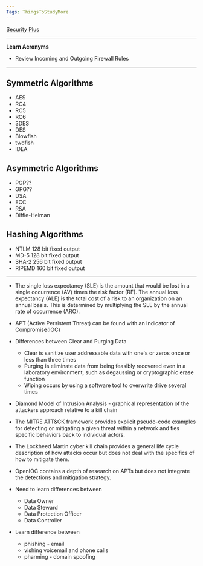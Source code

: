 ```yaml
---
Tags: ThingsToStudyMore
---
```


[Security Plus](../SecurityPlus/SecurityPlus.md)

---
**Learn Acronyms**
- Review Incoming and Outgoing Firewall Rules
---
## Symmetric Algorithms
- AES
- RC4
- RC5
- RC6
- 3DES
- DES
- Blowfish
- twofish
- IDEA

## Asymmetric Algorithms
- PGP??
- GPG??
- DSA
- ECC
- RSA
- Diffie-Helman

## Hashing Algorithms
- NTLM 128 bit fixed output 
- MD-5 128 bit fixed output
- SHA-2 256 bit fixed output 
- RIPEMD 160 bit fixed output 



---
- The single loss expectancy (SLE) is the amount that would be lost in a single occurrence (AV) times the risk factor (RF). The annual loss expectancy (ALE) is the total cost of a risk to an organization on an annual basis. This is determined by multiplying the SLE by the annual rate of occurrence (ARO).
- APT (Active Persistent Threat) can be  found with an Indicator of Compromise(IOC)
- Differences between Clear and Purging Data
	- Clear is sanitize user addressable data with one's or zeros once or less than three times
	- Purging is eliminate data from being feasibly recovered even in a laboratory environment, such as degaussing or cryptographic erase function
	- Wiping occurs by using a software tool to overwrite drive several times
- Diamond Model of Intrusion Analysis - graphical representation of the attackers approach relative to a kill chain 
- The MITRE ATT&CK framework provides explicit pseudo-code examples for detecting or mitigating a given threat within a network and ties specific behaviors back to individual actors. 
- The Lockheed Martin cyber kill chain provides a general life cycle description of how attacks occur but does not deal with the specifics of how to mitigate them. 
- OpenIOC contains a depth of research on APTs but does not integrate the detections and mitigation strategy.


- Need to learn differences between
	- Data Owner
	- Data Steward
	- Data Protection Officer
	- Data Controller

- Learn difference between
	- phishing - email
	- vishing voicemail and phone calls
	- pharming - domain spoofing



































